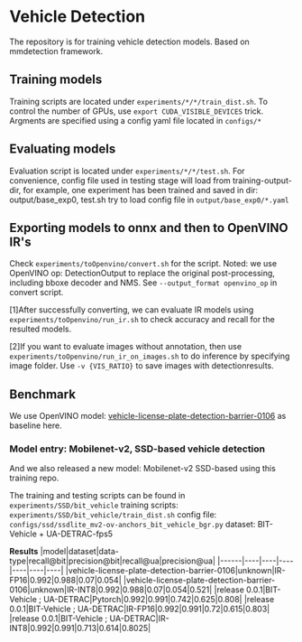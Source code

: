 # Vehicle Detection

The repository is for training vehicle detection models. Based on mmdetection framework.

## Training models

Training scripts are located under `experiments/*/*/train_dist.sh`. To control the number of GPUs, use `export CUDA_VISIBLE_DEVICES` trick. 
Argments are specified using a config yaml file located in `configs/*`

## Evaluating models

Evaluation script is located under `experiments/*/*/test.sh`.
For convenience, config file used in testing stage will load from training-output-dir, for example, one experiment has been trained and saved in dir: output/base_exp0, test.sh try to load config file in `output/base_exp0/*.yaml`

## Exporting models to onnx and then to OpenVINO IR's

Check `experiments/toOpenvino/convert.sh` for the script.
Noted: we use OpenVINO op: DetectionOutput to replace the original post-processing, including bboxe decoder and NMS. See `--output_format openvino_op` in convert script.

[1]After successfully converting, we can evaluate IR models using `experiments/toOpenvino/run_ir.sh` to check accuracy and recall for the resulted models. 

[2]If you want to evaluate images without annotation, then use `experiments/toOpenvino/run_ir_on_images.sh` to do inference by specifying image folder. Use `-v {VIS_RATIO}` to save images with detectionresults.

## Benchmark

We use OpenVINO model: [vehicle-license-plate-detection-barrier-0106](https://docs.openvino.ai/2019_R1/_vehicle_license_plate_detection_barrier_0106_description_vehicle_license_plate_detection_barrier_0106.html) as baseline here.

### Model entry: Mobilenet-v2, SSD-based vehicle detection
And we also released a new model: Mobilenet-v2 SSD-based using this training repo.

The training and testing scripts can be found in `experiments/SSD/bit_vehicle`
training scripts: `experiments/SSD/bit_vehicle/train_dist.sh`
config file: `configs/ssd/ssdlite_mv2-ov-anchors_bit_vehicle_bgr.py`
dataset: BIT-Vehicle + UA-DETRAC-fps5


**Results**
 |model|dataset|data-type|recall@bit|precision@bit|recall@ua|precision@ua|
 |------|----|----|----|----|----|----|
 |vehicle-license-plate-detection-barrier-0106|unknown|IR-FP16|0.992|0.988|0.07|0.054|
 |vehicle-license-plate-detection-barrier-0106|unknown|IR-INT8|0.992|0.988|0.07|0.054|0.521|
 |release 0.0.1|BIT-Vehicle ; UA-DETRAC|Pytorch|0.992|0.991|0.742|0.625|0.808|
 |release 0.0.1|BIT-Vehicle ; UA-DETRAC|IR-FP16|0.992|0.991|0.72|0.615|0.803|
 |release 0.0.1|BIT-Vehicle ; UA-DETRAC|IR-INT8|0.992|0.991|0.713|0.614|0.8025|
